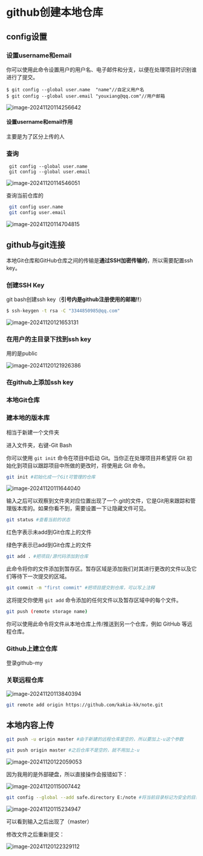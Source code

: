 # github创建本地仓库

## config设置

### 设置username和email

你可以使用此命令设置用户的用户名、电子邮件和分支，以便在处理项目时识别谁进行了提交。

```shell
$ git config --global user.name  "name"//自定义用户名
$ git config --global user.email "youxiang@qq.com"//用户邮箱
```

![image-20241120114256642](C:\Users\kaka\AppData\Roaming\Typora\typora-user-images\image-20241120114256642.png)

#### 设置username和email作用

主要是为了区分上传的人

### 查询

```shell
 git config --global user.name
 git config --global user.email
```

![image-20241120114546051](C:\Users\kaka\AppData\Roaming\Typora\typora-user-images\image-20241120114546051.png)

查询当前仓库的

```bash
 git config user.name
 git config user.email
```

![image-20241120114704815](C:\Users\kaka\AppData\Roaming\Typora\typora-user-images\image-20241120114704815.png)

## github与git连接

本地Git仓库和GitHub仓库之间的传输是**通过SSH加密传输的**，所以需要配置ssh key。

### 创建SSH Key

git bash创建ssh key（**引号内是github注册使用的邮箱!!**）

```bash
$ ssh-keygen -t rsa -C "3344850985@qq.com"
```

![image-20241120121653131](C:\Users\kaka\AppData\Roaming\Typora\typora-user-images\image-20241120121653131.png)

### 在用户的主目录下找到ssh key

用的是public

![image-20241120121926386](C:\Users\kaka\AppData\Roaming\Typora\typora-user-images\image-20241120121926386.png)

### 在github上添加ssh key

### 本地Git仓库

### 建本地的版本库

相当于新建一个文件夹

进入文件夹，右键-Git Bash

你可以使用 `git init` 命令在项目中启动 Git。当你正在处理项目并希望将 Git 初始化到项目以跟踪项目中所做的更改时，将使用此 Git 命令。

```bash
git init #初始化成一个Git可管理的仓库
```

![image-20241120111644040](C:\Users\kaka\AppData\Roaming\Typora\typora-user-images\image-20241120111644040.png)

输入之后可以观察到文件夹对应位置出现了一个.git的文件，它是Git用来跟踪和管理版本库的。如果你看不到，需要设置一下让隐藏文件可见。

```bash
git status #查看当前的状态
```

红色字表示未add到Git仓库上的文件

绿色字表示已add到Git仓库上的文件

```bash
git add . #把项目/源代码添加到仓库
```

此命令将你的文件添加到暂存区。暂存区域是添加我们对其进行更改的文件以及它们等待下一次提交的区域。

```bash
git commit -m "first commit" #把项目提交到仓库，可以写上注释
```

这将提交你使用 `git add` 命令添加的任何文件以及暂存区域中的每个文件。

```bash
git push (remote storage name)
```

你可以使用此命令将文件从本地仓库上传/推送到另一个仓库，例如 GitHub 等远程仓库。

### Github上建立仓库

登录github-my

### 关联远程仓库

![image-20241120113840394](C:\Users\kaka\AppData\Roaming\Typora\typora-user-images\image-20241120113840394.png)

```bash
git remote add origin https://github.com/kakia-kk/note.git
```



## 本地内容上传

```bash
git push -u origin master #由于新建的远程仓库是空的，所以要加上-u这个参数
```

```bash
git push origin master #之后仓库不是空的，就不用加上-u
```

![image-20241120122059053](C:\Users\kaka\AppData\Roaming\Typora\typora-user-images\image-20241120122059053.png)

因为我用的是外部硬盘，所以直接操作会报错如下：

![image-20241120115007442](C:\Users\kaka\AppData\Roaming\Typora\typora-user-images\image-20241120115007442.png)

```bash
git config --global --add safe.directory E:/note #将当前目录标记为安全的目录
```

![image-20241120115234947](C:\Users\kaka\AppData\Roaming\Typora\typora-user-images\image-20241120115234947.png)

可以看到输入之后出现了（master）

修改文件之后重新提交：

![image-20241120122329112](C:\Users\kaka\AppData\Roaming\Typora\typora-user-images\image-20241120122329112.png)